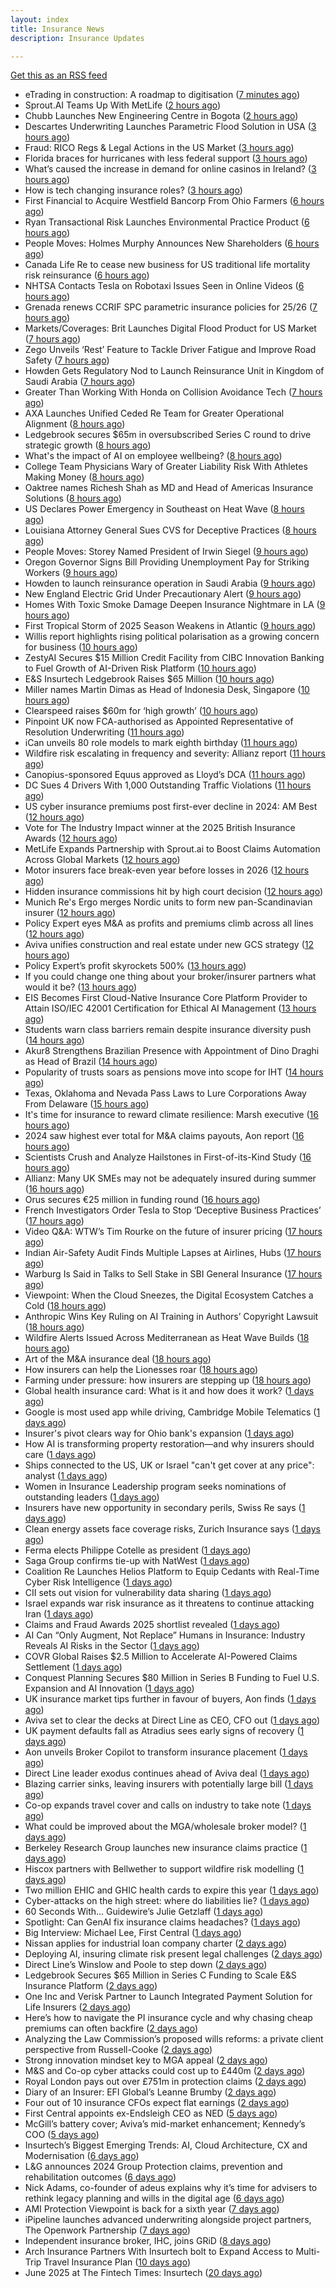 ```yaml
---
layout: index
title: Insurance News
description: Insurance Updates

---
```


[Get this as an RSS feed](/insurance.rss)

<!-- news_marker starts -->
- eTrading in construction: A roadmap to digitisation ([7 minutes ago](https://www.insurancebusinessmag.com/uk/news/construction-engineering/etrading-in-construction-a-roadmap-to-digitisation-540304.aspx))
- Sprout.AI Teams Up With MetLife ([2 hours ago](https://insurance-edge.net/2025/06/25/sprout-ai-teams-up-with-metlife/))
- Chubb Launches New Engineering Centre in Bogota ([2 hours ago](https://insurance-edge.net/2025/06/25/chubb-launches-new-engineering-centre-in-bogota/))
- Descartes Underwriting Launches Parametric Flood Solution in USA ([3 hours ago](https://insurance-edge.net/2025/06/25/descartes-underwriting-launches-parametric-flood-solution-in-usa/))
- Fraud: RICO Regs & Legal Actions in the US Market ([3 hours ago](https://insurance-edge.net/2025/06/25/fraud-rico-regs-legal-actions-in-the-us-market/))
- Florida braces for hurricanes with less federal support ([3 hours ago](https://www.dig-in.com/news/florida-braces-for-hurricanes-with-less-federal-support))
- What’s caused the increase in demand for online casinos in Ireland? ([3 hours ago](https://insurance-edge.net/2025/06/25/whats-caused-the-increase-in-demand-for-online-casinos-in-ireland/))
- How is tech changing insurance roles? ([3 hours ago](https://www.dig-in.com/news/how-is-tech-changing-insurance-roles))
- First Financial to Acquire Westfield Bancorp From Ohio Farmers ([6 hours ago](https://www.insurancejournal.com/news/midwest/2025/06/25/829172.htm))
- Ryan Transactional Risk Launches Environmental Practice Product ([6 hours ago](https://www.insurancejournal.com/news/midwest/2025/06/25/829168.htm))
- People Moves: Holmes Murphy Announces New Shareholders ([6 hours ago](https://www.insurancejournal.com/news/midwest/2025/06/25/829150.htm))
- Canada Life Re to cease new business for US traditional life mortality risk reinsurance ([6 hours ago](https://www.reinsurancene.ws/canada-life-re-to-cease-new-business-for-us-traditional-life-mortality-risk-reinsurance/))
- NHTSA Contacts Tesla on Robotaxi Issues Seen in Online Videos ([6 hours ago](https://www.insurancejournal.com/news/national/2025/06/25/829147.htm))
- Grenada renews CCRIF SPC parametric insurance policies for 25/26 ([7 hours ago](https://www.reinsurancene.ws/grenada-renews-ccrif-spc-parametric-insurance-policies-for-25-26/))
- Markets/Coverages: Brit Launches Digital Flood Product for US Market ([7 hours ago](https://www.insurancejournal.com/news/national/2025/06/25/829142.htm))
- Zego Unveils ‘Rest’ Feature to Tackle Driver Fatigue and Improve Road Safety ([7 hours ago](https://www.insurtechinsights.com/zego-unveils-rest-feature-to-tackle-driver-fatigue-and-improve-road-safety/))
- Howden Gets Regulatory Nod to Launch Reinsurance Unit in Kingdom of Saudi Arabia ([7 hours ago](https://www.insurancejournal.com/news/international/2025/06/25/829137.htm))
- Greater Than Working With Honda on Collision Avoidance Tech ([7 hours ago](https://insurance-edge.net/2025/06/25/greater-than-working-with-honda-on-collision-avoidance-tech/))
- AXA Launches Unified Ceded Re Team for Greater Operational Alignment ([8 hours ago](https://www.insurancejournal.com/news/international/2025/06/25/829126.htm))
- Ledgebrook secures $65m in oversubscribed Series C round to drive strategic growth ([8 hours ago](https://www.reinsurancene.ws/ledgebrook-secures-65m-in-oversubscribed-series-c-round-to-drive-strategic-growth/))
- What's the impact of AI on employee wellbeing? ([8 hours ago](https://www.insurancebusinessmag.com/uk/business-strategy/whats-the-impact-of-ai-on-employee-wellbeing-540475.aspx))
- College Team Physicians Wary of Greater Liability Risk With Athletes Making Money ([8 hours ago](https://www.insurancejournal.com/news/national/2025/06/25/829120.htm))
- Oaktree names Richesh Shah as MD and Head of Americas Insurance Solutions ([8 hours ago](https://www.reinsurancene.ws/oaktree-names-richesh-shah-as-md-and-head-of-americas-insurance-solutions/))
- US Declares Power Emergency in Southeast on Heat Wave ([8 hours ago](https://www.insurancejournal.com/news/southeast/2025/06/25/829112.htm))
- Louisiana Attorney General Sues CVS for Deceptive Practices ([8 hours ago](https://www.insurancejournal.com/news/southcentral/2025/06/25/829116.htm))
- People Moves: Storey Named President of Irwin Siegel ([9 hours ago](https://www.insurancejournal.com/news/east/2025/06/25/824990.htm))
- Oregon Governor Signs Bill Providing Unemployment Pay for Striking Workers ([9 hours ago](https://www.insurancejournal.com/news/west/2025/06/25/829101.htm))
- Howden to launch reinsurance operation in Saudi Arabia ([9 hours ago](https://www.reinsurancene.ws/howden-to-launch-reinsurance-operation-in-saudi-arabia/))
- New England Electric Grid Under Precautionary Alert ([9 hours ago](https://www.insurancejournal.com/news/east/2025/06/25/829096.htm))
- Homes With Toxic Smoke Damage Deepen Insurance Nightmare in LA ([9 hours ago](https://www.insurancejournal.com/news/west/2025/06/25/829087.htm))
- First Tropical Storm of 2025 Season Weakens in Atlantic ([9 hours ago](https://www.insurancejournal.com/news/southeast/2025/06/25/829083.htm))
- Willis report highlights rising political polarisation as a growing concern for business ([10 hours ago](https://www.reinsurancene.ws/willis-report-highlights-rising-political-polarisation-as-a-growing-concern-for-business/))
- ZestyAI Secures $15 Million Credit Facility from CIBC Innovation Banking to Fuel Growth of AI-Driven Risk Platform ([10 hours ago](https://www.insurtechinsights.com/zestyai-secures-15-million-credit-facility-from-cibc-innovation-banking-to-fuel-growth-of-ai-driven-risk-platform/))
- E&S Insurtech Ledgebrook Raises $65 Million ([10 hours ago](https://www.insurancejournal.com/news/east/2025/06/25/829079.htm))
- Miller names Martin Dimas as Head of Indonesia Desk, Singapore ([10 hours ago](https://www.reinsurancene.ws/miller-names-martin-dimas-as-head-of-indonesia-desk-singapore/))
- Clearspeed raises $60m for ‘high growth’ ([10 hours ago](https://www.postonline.co.uk/technology/7958000/clearspeed-raises-60m-for-%E2%80%98high-growth%E2%80%99))
- Pinpoint UK now FCA-authorised as Appointed Representative of Resolution Underwriting ([11 hours ago](https://www.reinsurancene.ws/pinpoint-uk-now-fca-authorised-as-appointed-representative-of-resolution-underwriting/))
- iCan unveils 80 role models to mark eighth birthday ([11 hours ago](https://www.postonline.co.uk/people/7958001/ican-unveils-80-role-models-to-mark-eighth-birthday))
- Wildfire risk escalating in frequency and severity: Allianz report ([11 hours ago](https://www.insurancebusinessmag.com/uk/news/catastrophe/wildfire-risk-escalating-in-frequency-and-severity-allianz-report-540432.aspx))
- Canopius-sponsored Equus approved as Lloyd’s DCA ([11 hours ago](https://www.reinsurancene.ws/canopius-sponsored-equus-approved-as-lloyds-dca/))
- DC Sues 4 Drivers With 1,000 Outstanding Traffic Violations ([11 hours ago](https://www.insurancejournal.com/news/east/2025/06/25/829072.htm))
- US cyber insurance premiums post first-ever decline in 2024: AM Best ([12 hours ago](https://www.reinsurancene.ws/us-cyber-insurance-premiums-post-first-ever-decline-in-2024-am-best/))
- Vote for The Industry Impact winner at the 2025 British Insurance Awards ([12 hours ago](https://www.postonline.co.uk/commercial/7957980/vote-for-the-industry-impact-winner-at-the-2025-british-insurance-awards))
- MetLife Expands Partnership with Sprout.ai to Boost Claims Automation Across Global Markets ([12 hours ago](https://www.insurtechinsights.com/metlife-expands-partnership-with-sprout-ai-to-boost-claims-automation-across-global-markets/))
- Motor insurers face break-even year before losses in 2026 ([12 hours ago](https://www.postonline.co.uk/personal/7957998/motor-insurers-face-break-even-year-before-losses-in-2026))
- Hidden insurance commissions hit by high court decision ([12 hours ago](https://www.insurancebusinessmag.com/uk/news/property-insurance/hidden-insurance-commissions-hit-by-high-court-decision-540421.aspx))
- Munich Re's Ergo merges Nordic units to form new pan-Scandinavian insurer ([12 hours ago](https://www.insurancebusinessmag.com/uk/news/breaking-news/munich-res-ergo-merges-nordic-units-to-form-new-panscandinavian-insurer-540420.aspx))
- Policy Expert eyes M&A as profits and premiums climb across all lines ([12 hours ago](https://www.insurancebusinessmag.com/uk/news/breaking-news/policy-expert-eyes-manda-as-profits-and-premiums-climb-across-all-lines-540419.aspx))
- Aviva unifies construction and real estate under new GCS strategy ([12 hours ago](https://www.insurancebusinessmag.com/uk/news/construction-engineering/aviva-unifies-construction-and-real-estate-under-new-gcs-strategy-540418.aspx))
- Policy Expert’s profit skyrockets 500% ([13 hours ago](https://www.postonline.co.uk/news/7957999/policy-expert%E2%80%99s-profit-skyrockets-500))
- If you could change one thing about your broker/insurer partners what would it be? ([13 hours ago](https://www.insurancebusinessmag.com/uk/tv/if-you-could-change-one-thing-about-your-brokerinsurer-partners-what-would-it-be-540407.aspx))
- EIS Becomes First Cloud-Native Insurance Core Platform Provider to Attain ISO/IEC 42001 Certification for Ethical AI Management ([13 hours ago](https://www.insurtechinsights.com/eis-becomes-first-cloud-native-insurance-core-platform-provider-to-attain-iso-iec-42001-certification-for-ethical-ai-management/))
- Students warn class barriers remain despite insurance diversity push ([14 hours ago](https://www.postonline.co.uk/people/7957987/students-warn-class-barriers-remain-despite-insurance-diversity-push))
- Akur8 Strengthens Brazilian Presence with Appointment of Dino Draghi as Head of Brazil ([14 hours ago](https://www.insurtechinsights.com/akur8-strengthens-brazilian-presence-with-appointment-of-dino-draghi-as-head-of-brazil/))
- Popularity of trusts soars as pensions move into scope for IHT ([14 hours ago](https://ifamagazine.com/popularity-of-trusts-soars-as-pensions-move-into-scope-for-iht/))
- Texas, Oklahoma and Nevada Pass Laws to Lure Corporations Away From Delaware ([15 hours ago](https://www.insurancejournal.com/news/southcentral/2025/06/25/829043.htm))
- It's time for insurance to reward climate resilience: Marsh executive ([16 hours ago](https://www.insurancebusinessmag.com/uk/news/breaking-news/its-time-for-insurance-to-reward-climate-resilience-marsh-executive-540381.aspx))
- 2024 saw highest ever total for M&A claims payouts, Aon report ([16 hours ago](https://www.insurancebusinessmag.com/uk/news/breaking-news/2024-saw-highest-ever-total-for-manda-claims-payouts-aon-report-540374.aspx))
- Scientists Crush and Analyze Hailstones in First-of-its-Kind Study ([16 hours ago](https://www.insurancejournal.com/news/southcentral/2025/06/25/829048.htm))
- Allianz: Many UK SMEs may not be adequately insured during summer ([16 hours ago](https://www.insurancebusinessmag.com/uk/news/business-resilience/allianz-many-uk-smes-may-not-be-adequately-insured-during-summer-540369.aspx))
- Orus secures €25 million in funding round ([16 hours ago](https://www.insurancebusinessmag.com/uk/news/breaking-news/orus-secures-25-million-in-funding-round-540368.aspx))
- French Investigators Order Tesla to Stop ‘Deceptive Business Practices’ ([17 hours ago](https://www.insurancejournal.com/news/international/2025/06/25/829031.htm))
- Video Q&A: WTW’s Tim Rourke on the future of insurer pricing ([17 hours ago](https://www.postonline.co.uk/market-access/technology/7957884/video-qa-wtw%E2%80%99s-tim-rourke-on-the-future-of-insurer-pricing))
- Indian Air-Safety Audit Finds Multiple Lapses at Airlines, Hubs ([17 hours ago](https://www.insurancejournal.com/news/international/2025/06/25/829019.htm))
- Warburg Is Said in Talks to Sell Stake in SBI General Insurance ([17 hours ago](https://www.insurancejournal.com/news/international/2025/06/25/828942.htm))
- Viewpoint: When the Cloud Sneezes, the Digital Ecosystem Catches a Cold ([18 hours ago](https://www.insurancejournal.com/news/international/2025/06/25/828977.htm))
- Anthropic Wins Key Ruling on AI Training in Authors’ Copyright Lawsuit ([18 hours ago](https://www.insurancejournal.com/news/national/2025/06/25/828987.htm))
- Wildfire Alerts Issued Across Mediterranean as Heat Wave Builds ([18 hours ago](https://www.insurancejournal.com/news/international/2025/06/25/828960.htm))
- Art of the M&A insurance deal ([18 hours ago](https://www.postonline.co.uk/commercial/7957730/art-of-the-ma-insurance-deal))
- How insurers can help the Lionesses roar ([18 hours ago](https://www.postonline.co.uk/claims/7957499/how-insurers-can-help-the-lionesses-roar))
- Farming under pressure: how insurers are stepping up ([18 hours ago](https://www.postonline.co.uk/commercial/7957860/farming-under-pressure-how-insurers-are-stepping-up))
- Global health insurance card: What is it and how does it work? ([1 days ago](https://www.insurancebusinessmag.com/uk/guides/global-health-insurance-card-what-is-it-and-how-does-it-work-439350.aspx))
- Google is most used app while driving, Cambridge Mobile Telematics ([1 days ago](https://www.dig-in.com/news/google-most-used-while-driving-cambridge-mobile-telematics))
- Insurer's pivot clears way for Ohio bank's expansion ([1 days ago](https://www.dig-in.com/news/insurers-pivot-clears-way-for-ohio-banks-expansion))
- How AI is transforming property restoration—and why insurers should care ([1 days ago](https://www.dig-in.com/opinion/how-ai-is-transforming-property-restoration))
- Ships connected to the US, UK or Israel "can't get cover at any price": analyst ([1 days ago](https://www.insurancebusinessmag.com/uk/news/breaking-news/ships-connected-to-the-us-uk-or-israel-cant-get-cover-at-any-price-analyst-540387.aspx))
- Women in Insurance Leadership program seeks nominations of outstanding leaders ([1 days ago](https://www.dig-in.com/news/2025-women-in-insurance-leadership-nominations-open))
- Insurers have new opportunity in secondary perils, Swiss Re says ([1 days ago](https://www.dig-in.com/articles/insurers-have-new-opportunity-in-secondary-perils-swiss-re))
- Clean energy assets face coverage risks, Zurich Insurance says ([1 days ago](https://www.dig-in.com/articles/clean-energy-assets-face-coverage-risks-zurich-insurance))
- Ferma elects Philippe Cotelle as president ([1 days ago](https://www.postonline.co.uk/risk-management/7957992/ferma-elects-philippe-cotelle-as-president))
- Saga Group confirms tie-up with NatWest ([1 days ago](https://www.insurancebusinessmag.com/uk/news/breaking-news/saga-group-confirms-tieup-with-natwest-540271.aspx))
- Coalition Re Launches Helios Platform to Equip Cedants with Real-Time Cyber Risk Intelligence ([1 days ago](https://www.insurtechinsights.com/coalition-re-launches-helios-platform-to-equip-cedants-with-real-time-cyber-risk-intelligence/))
- CII sets out vision for vulnerability data sharing ([1 days ago](https://ifamagazine.com/cii-sets-out-vision-for-vulnerability-data-sharing/))
- Israel expands war risk insurance as it threatens to continue attacking Iran ([1 days ago](https://www.insurancebusinessmag.com/uk/news/breaking-news/israel-expands-war-risk-insurance-as-it-threatens-to-continue-attacking-iran-540229.aspx))
- Claims and Fraud Awards 2025 shortlist revealed ([1 days ago](https://www.postonline.co.uk/claims/7957977/claims-and-fraud-awards-2025-shortlist-revealed))
- AI Can “Only Augment, Not Replace” Humans in Insurance: Industry Reveals AI Risks in the Sector ([1 days ago](https://thefintechtimes.com/ai-can-only-augment-not-replace-humans-in-insurance-industry-reveals-ai-risks-in-the-sector/))
- COVR Global Raises $2.5 Million to Accelerate AI-Powered Claims Settlement ([1 days ago](https://www.insurtechinsights.com/covr-global-raises-2-5-million-to-accelerate-ai-powered-claims-settlement/))
- Conquest Planning Secures $80 Million in Series B Funding to Fuel U.S. Expansion and AI Innovation ([1 days ago](https://www.insurtechinsights.com/conquest-planning-secures-80-million-in-series-b-funding-to-fuel-u-s-expansion-and-ai-innovation/))
- UK insurance market tips further in favour of buyers, Aon finds ([1 days ago](https://www.insurancebusinessmag.com/uk/news/breaking-news/uk-insurance-market-tips-further-in-favour-of-buyers-aon-finds-540199.aspx))
- Aviva set to clear the decks at Direct Line as CEO, CFO out ([1 days ago](https://www.insurancebusinessmag.com/uk/news/breaking-news/aviva-set-to-clear-the-decks-at-direct-line-as-ceo-cfo-out-540198.aspx))
- UK payment defaults fall as Atradius sees early signs of recovery ([1 days ago](https://www.insurancebusinessmag.com/uk/news/breaking-news/uk-payment-defaults-fall-as-atradius-sees-early-signs-of-recovery-540191.aspx))
- Aon unveils Broker Copilot to transform insurance placement ([1 days ago](https://www.insurancebusinessmag.com/uk/news/technology/aon-unveils-broker-copilot-to-transform-insurance-placement-540189.aspx))
- Direct Line leader exodus continues ahead of Aviva deal ([1 days ago](https://www.postonline.co.uk/news/7957990/direct-line-leader-exodus-continues-ahead-of-aviva-deal))
- Blazing carrier sinks, leaving insurers with potentially large bill ([1 days ago](https://www.insurancebusinessmag.com/uk/news/breaking-news/blazing-carrier-sinks-leaving-insurers-with-potentially-large-bill-540245.aspx))
- Co-op expands travel cover and calls on industry to take note ([1 days ago](https://www.postonline.co.uk/personal/7957986/co-op-expands-travel-cover-and-calls-on-industry-to-take-note))
- What could be improved about the MGA/wholesale broker model? ([1 days ago](https://www.insurancebusinessmag.com/uk/tv/what-could-be-improved-about-the-mgawholesale-broker-model-540171.aspx))
- Berkeley Research Group launches new insurance claims practice ([1 days ago](https://www.insurancebusinessmag.com/uk/news/breaking-news/berkeley-research-group-launches-new-insurance-claims-practice-540170.aspx))
- Hiscox partners with Bellwether to support wildfire risk modelling ([1 days ago](https://www.insurancebusinessmag.com/uk/news/catastrophe/hiscox-partners-with-bellwether-to-support-wildfire-risk-modelling-540169.aspx))
- Two million EHIC and GHIC health cards to expire this year ([1 days ago](https://www.insurancebusinessmag.com/uk/news/travel/two-million-ehic-and-ghic-health-cards-to-expire-this-year-540168.aspx))
- Cyber-attacks on the high street: where do liabilities lie? ([1 days ago](https://www.postonline.co.uk/commercial/7957856/cyber-attacks-on-the-high-street-where-do-liabilities-lie))
- 60 Seconds With... Guidewire’s Julie Getzlaff ([1 days ago](https://www.postonline.co.uk/technology/7957616/60-seconds-with-guidewire%E2%80%99s-julie-getzlaff))
- Spotlight: Can GenAI fix insurance claims headaches? ([1 days ago](https://www.postonline.co.uk/market-access/7957902/spotlight-can-genai-fix-insurance-claims-headaches))
- Big Interview: Michael Lee, First Central ([1 days ago](https://www.postonline.co.uk/personal/7957823/big-interview-michael-lee-first-central))
- Nissan applies for industrial loan company charter ([2 days ago](https://www.dig-in.com/news/nissan-applies-for-industrial-loan-company-charter))
- Deploying AI, insuring climate risk present legal challenges ([2 days ago](https://www.dig-in.com/news/deploying-ai-insuring-climate-risk-present-legal-challenges))
- Direct Line’s Winslow and Poole to step down ([2 days ago](https://www.postonline.co.uk/news/7957985/direct-line%E2%80%99s-winslow-and-poole-to-step-down))
- Ledgebrook Secures $65 Million in Series C Funding to Scale E&S Insurance Platform ([2 days ago](https://www.insurtechinsights.com/ledgebrook-secures-65-million-in-series-c-funding-to-scale-es-insurance-platform/))
- One Inc and Verisk Partner to Launch Integrated Payment Solution for Life Insurers ([2 days ago](https://www.insurtechinsights.com/one-inc-and-verisk-partner-to-launch-integrated-payment-solution-for-life-insurers/))
- Here’s how to navigate the PI insurance cycle and why chasing cheap premiums can often backfire ([2 days ago](https://ifamagazine.com/advisers-heres-how-to-navigate-the-pi-insurance-cycle-and-why-chasing-cheap-premiums-can-often-backfire/))
- Analyzing the Law Commission’s proposed wills reforms: a private client perspective from Russell-Cooke ([2 days ago](https://ifamagazine.com/analyzing-the-law-commissions-proposed-wills-reforms-a-private-client-perspective-from-russell-cooke/))
- Strong innovation mindset key to MGA appeal ([2 days ago](https://www.postonline.co.uk/broker/7957981/strong-innovation-mindset-key-to-mga-appeal))
- M&S and Co-op cyber attacks could cost up to £440m ([2 days ago](https://www.postonline.co.uk/commercial/7957982/ms-and-co-op-cyber-attacks-could-cost-up-to-%C2%A3440m))
- Royal London pays out over £751m in protection claims ([2 days ago](https://ifamagazine.com/royal-london-pays-out-over-751m-in-protection-claims/))
- Diary of an Insurer: EFI Global’s Leanne Brumby ([2 days ago](https://www.postonline.co.uk/claims/7957491/diary-of-an-insurer-efi-global%E2%80%99s-leanne-brumby))
- Four out of 10 insurance CFOs expect flat earnings ([2 days ago](https://www.postonline.co.uk/personal/7957743/four-out-of-10-insurance-cfos-expect-flat-earnings))
- First Central appoints ex-Endsleigh CEO as NED ([5 days ago](https://www.postonline.co.uk/news/7957978/first-central-appoints-ex-endsleigh-ceo-as-ned))
- McGill’s battery cover; Aviva’s mid-market enhancement; Kennedy’s COO ([5 days ago](https://www.postonline.co.uk/news/7957971/mcgill%E2%80%99s-battery-cover-aviva%E2%80%99s-mid-market-enhancement-kennedy%E2%80%99s-coo))
- Insurtech’s Biggest Emerging Trends: AI, Cloud Architecture, CX and Modernisation ([6 days ago](https://thefintechtimes.com/insurtech-biggest-emerging-trends-ai-cloud-architecture-cx-and-data/))
- L&G announces 2024 Group Protection claims, prevention and rehabilitation outcomes ([6 days ago](https://ifamagazine.com/lg-announces-2024-group-protection-claims-prevention-and-rehabilitation-outcomes/))
- Nick Adams, co-founder of adeus explains why it’s time for advisers to rethink legacy planning and wills in the digital age ([6 days ago](https://ifamagazine.com/nick-adams-co-founder-of-adeus-explains-why-its-time-for-advisers-to-rethink-legacy-planning-and-wills-in-the-digital-age/))
- AMI Protection Viewpoint is back for a sixth year ([7 days ago](https://ifamagazine.com/ami-protection-viewpoint-is-back-for-a-sixth-year/))
- iPipeline launches advanced underwriting alongside project partners, The Openwork Partnership ([7 days ago](https://ifamagazine.com/ipipeline-launches-advanced-underwriting-alongside-project-partners-the-openwork-partnership/))
- Independent insurance broker, IHC, joins GRiD ([8 days ago](https://ifamagazine.com/independent-insurance-broker-ihc-joins-grid/))
- Arch Insurance Partners With Insurtech bolt to Expand Access to Multi-Trip Travel Insurance Plan ([10 days ago](https://thefintechtimes.com/arch-insurance-partners-with-insurtech-bolt-to-expand-access-to-multi-trip-travel-insurance-plan/))
- June 2025 at The Fintech Times: Insurtech ([20 days ago](https://thefintechtimes.com/june-2025-at-the-fintech-times-insurtech/))

<!-- news_marker ends -->